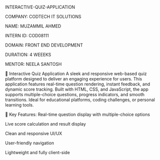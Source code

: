 INTERACTIVE-QUIZ-APPLICATION

COMPANY: CODTECH IT SOLUTIONS

NAME: MUZAMMIL AHMED

INTERN ID: COD08111

DOMAIN: FRONT END DEVELOPMENT

DURATION: 4 WEEEKS

MENTOR: NEELA SANTOSH

📘 Interactive Quiz Application
A sleek and responsive web-based quiz platform designed to deliver an engaging experience for users. This application features real-time question rendering, instant feedback, and dynamic score tracking. Built with HTML, CSS, and JavaScript, the app supports multiple-choice questions, progress indicators, and smooth transitions. Ideal for educational platforms, coding challenges, or personal learning tools.

🔧 Key Features:
Real-time question display with multiple-choice options

Live score calculation and result display

Clean and responsive UI/UX

User-friendly navigation

Lightweight and fully client-side
